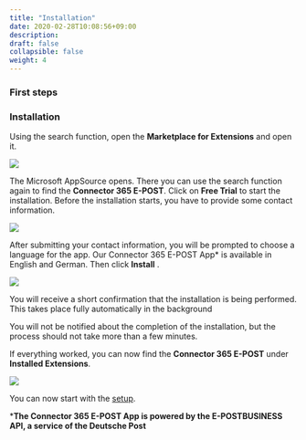 ```yaml
---
title: "Installation"
date: 2020-02-28T10:08:56+09:00
description: 
draft: false
collapsible: false
weight: 4
---
```

### First steps

### Installation

Using the search function, open the **Marketplace for Extensions** and open it.

![](images/apps/epostextensionen.PNG)

The Microsoft AppSource opens. There you can use the search function again to find the **Connector 365 E-POST**. Click on **Free Trial** to start the installation. Before the installation starts, you have to provide some contact information.

![](images/apps/storeepost.png)

After submitting your contact information, you will be prompted to choose a language for the app. Our Connector 365 E-POST App* is available in English and German. Then click **Install** .

![](images/apps/epostextensioninstallen.PNG)

You will receive a short confirmation that the installation is being performed. This takes place fully automatically in the background

You will not be notified about the completion of the installation, but the process should not take more than a few minutes.

If everything worked, you can now find the **Connector 365 E-POST** under **Installed Extensions**.

![](images/apps/epostinstalleden.PNG)

You can now start with the [setup](/en-us/apps/e-post/first-steps/setup/).



***The Connector 365 E-POST App is powered by the E-POSTBUSINESS API, a service of the Deutsche Post**


